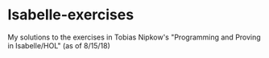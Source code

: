 # Isabelle-exercises
My solutions to the exercises in Tobias Nipkow's "Programming and Proving in Isabelle/HOL" (as of 8/15/18)
